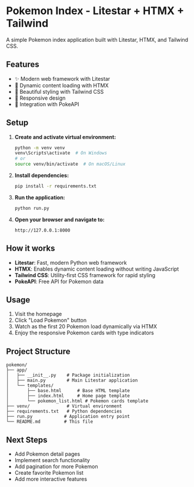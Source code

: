 # Pokemon Index - Litestar + HTMX + Tailwind

A simple Pokemon index application built with Litestar, HTMX, and Tailwind CSS.

## Features

- ✨ Modern web framework with Litestar
- 🚀 Dynamic content loading with HTMX
- 🎨 Beautiful styling with Tailwind CSS
- 📱 Responsive design
- 🔗 Integration with PokeAPI

## Setup

1. **Create and activate virtual environment:**
   ```bash
   python -m venv venv
   venv\Scripts\activate  # On Windows
   # or
   source venv/bin/activate  # On macOS/Linux
   ```

2. **Install dependencies:**
   ```bash
   pip install -r requirements.txt
   ```

3. **Run the application:**
   ```bash
   python run.py
   ```

4. **Open your browser and navigate to:**
   ```
   http://127.0.0.1:8000
   ```

## How it works

- **Litestar**: Fast, modern Python web framework
- **HTMX**: Enables dynamic content loading without writing JavaScript
- **Tailwind CSS**: Utility-first CSS framework for rapid styling
- **PokeAPI**: Free API for Pokemon data

## Usage

1. Visit the homepage
2. Click "Load Pokemon" button
3. Watch as the first 20 Pokemon load dynamically via HTMX
4. Enjoy the responsive Pokemon cards with type indicators

## Project Structure

```
pokemon/
├── app/
│   ├── __init__.py    # Package initialization
│   ├── main.py        # Main Litestar application
│   └── templates/
│       ├── base.html      # Base HTML template
│       ├── index.html     # Home page template
│       └── pokemon_list.html # Pokemon cards template
├── venv/              # Virtual environment
├── requirements.txt   # Python dependencies
├── run.py            # Application entry point
└── README.md         # This file
```

## Next Steps

- Add Pokemon detail pages
- Implement search functionality
- Add pagination for more Pokemon
- Create favorite Pokemon list
- Add more interactive features 
